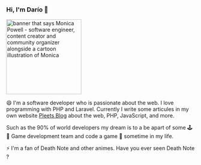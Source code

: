 ### Hi, I'm Darío 👋

<img src="https://raw.githubusercontent.com/fermius/fermius/master/cartoon_image.jpeg" alt="banner that says Monica Powell - software engineer, content creator and community organizer alongside a cartoon illustration of Monica" width="200">

😄 I'm a software developer who is passionate about the web. I love programming with PHP and Laravel. Currently I write some articules in my own website <a href="https://blog.pleets.org/">Pleets Blog</a> about the web, PHP, JavaScript, and more.

Such as the 90% of world developers my dream is to a be apart of some 🕹️👾 Game development team and code a game 🤣 sometime in my life.

⚡ I'm a fan of Death Note and other animes. Have you ever seen Death Note ?
